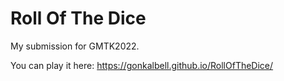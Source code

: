 # Roll Of The Dice

My submission for GMTK2022.

You can play it here: https://gonkalbell.github.io/RollOfTheDice/
